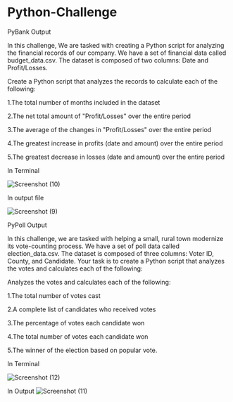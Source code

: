 # Python-Challenge

PyBank Output

In this challenge, We are tasked with creating a Python script for analyzing the financial records of our company. We have a set of financial data called budget_data.csv. The dataset is composed of two columns: Date and Profit/Losses. 

Create a Python script that analyzes the records to calculate each of the following:

  1.The total number of months included in the dataset

  2.The net total amount of "Profit/Losses" over the entire period

  3.The average of the changes in "Profit/Losses" over the entire period

  4.The greatest increase in profits (date and amount) over the entire period

  5.The greatest decrease in losses (date and amount) over the entire period
  

  In Terminal
  
   ![Screenshot (10)](https://user-images.githubusercontent.com/49598347/58926753-db99e300-8711-11e9-8427-aa7104fd02ac.png)
  
  
  In output file
  
      
![Screenshot (9)](https://user-images.githubusercontent.com/49598347/58926721-bf964180-8711-11e9-9bfe-f5a14799f94e.png)




PyPoll Output

In this challenge, we are tasked with helping a small, rural town modernize its vote-counting process. We have a set of poll data called election_data.csv. The dataset is composed of three columns: Voter ID, County, and Candidate. Your task is to create a Python script that analyzes the votes and calculates each of the following:

Analyzes the votes and calculates each of the following:

  1.The total number of votes cast

  2.A complete list of candidates who received votes

  3.The percentage of votes each candidate won

  4.The total number of votes each candidate won

  5.The winner of the election based on popular vote.

In Terminal


![Screenshot (12)](https://user-images.githubusercontent.com/49598347/59007166-e96f6700-87ea-11e9-84e6-7aa8c0a6d0bf.png)
 







In Output
![Screenshot (11)](https://user-images.githubusercontent.com/49598347/59006887-ca240a00-87e9-11e9-8b08-e8fb3e683ebd.png)


  

     
        
        
